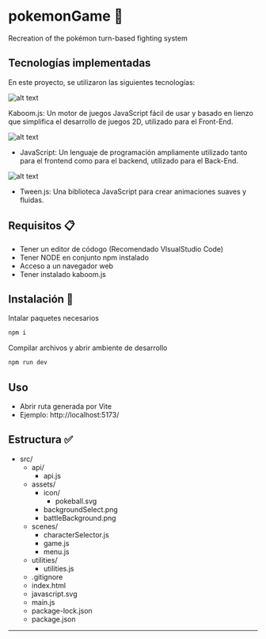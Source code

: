 # pokemonGame 👾
Recreation of the pokémon turn-based fighting system

## Tecnologías implementadas

En este proyecto, se utilizaron las siguientes tecnologías:

![alt text](https://raw.githubusercontent.com/replit/kaboom/be3a93566af6e14f1b927e64eb3fe4249e5d3a3c/kaboom.png)

Kaboom.js: Un motor de juegos JavaScript fácil de     usar y basado en lienzo que simplifica el desarrollo de juegos 2D, utilizado para el Front-End.

![alt text](https://icons.veryicon.com/png/128/business/vscode-program-item-icon/javascript-3.png)
- JavaScript: Un lenguaje de programación ampliamente utilizado tanto para el frontend como para el backend, utilizado para el Back-End.

![alt text](https://createjs.com/docs/tweenjs/assets/docs-icon-TweenJS.png)
- Tween.js: Una biblioteca JavaScript para crear animaciones suaves y fluidas.

## Requisitos 📋

- Tener un editor de códogo (Recomendado VIsualStudio Code)
- Tener NODE en conjunto npm instalado
- Acceso a un navegador web
- Tener instalado kaboom.js

## Instalación  🔧

Intalar paquetes necesarios
``` bash
npm i
```
Compilar archivos y abrir ambiente de desarrollo
``` bash
npm run dev
```

## Uso

- Abrir ruta generada por Vite
- Ejemplo: http://localhost:5173/


## Estructura ✅

- src/ 
  - api/
    - api.js
  - assets/
    - icon/
      - pokeball.svg 
    - backgroundSelect.png
    - battleBackground.png   
  - scenes/
    - characterSelector.js
    - game.js
    - menu.js
  - utilities/
    - utilities.js
  - .gitignore
  - index.html
  - javascript.svg
  - main.js
  - package-lock.json
  - package.json
---


